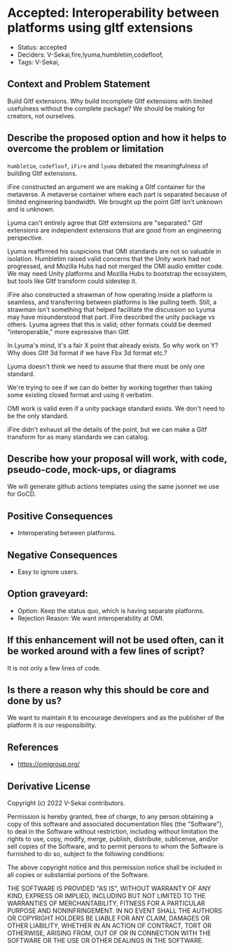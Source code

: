 # Accepted: Interoperability between platforms using gltf extensions

- Status: accepted
- Deciders: V-Sekai,fire,lyuma,humbletim,codefloof,
- Tags: V-Sekai,

## Context and Problem Statement

Build Gltf extensions. Why build incomplete Gltf extensions with limited usefulness without the complete package? We should be making for creators, not ourselves.

## Describe the proposed option and how it helps to overcome the problem or limitation

`humbletim`, `codefloof`, `iFire` and `lyuma` debated the meaningfulness of building Gltf extensions.

iFire constructed an argument we are making a Gltf container for the metaverse. A metaverse container where each part is separated because of limited engineering bandwidth. We brought up the point Gltf isn't unknown and is unknown.

Lyuma can't entirely agree that Gltf extensions are "separated." Gltf extensions are independent extensions that are good from an engineering perspective.

Lyuma reaffirmed his suspicions that OMI standards are not so valuable in isolation. Humbletim raised valid concerns that the Unity work had not progressed, and Mozilla Hubs had not merged the OMI audio emitter code. We may need Unity platforms and Mozilla Hubs to bootstrap the ecosystem, but tools like Gltf transform could sidestep it.

iFire also constructed a strawman of how operating inside a platform is seamless, and transferring between platforms is like pulling teeth. Still, a strawman isn't something that helped facilitate the discussion so Lyuma may have misunderstood that part. iFire described the unity package vs others. Lyuma agrees that this is valid; other formats could be deemed "interoperable," more expressive than Gltf.

In Lyuma's mind, it's a fair X point that already exists. So why work on Y? Why does Gltf 3d format if we have Fbx 3d format etc.?

Lyuma doesn't think we need to assume that there must be only one standard.

We're trying to see if we can do better by working together than taking some existing closed format and using it verbatim.

OMI work is valid even if a unity package standard exists. We don't need to be the only standard.

iFire didn't exhaust all the details of the point, but we can make a Gltf transform for as many standards we can catalog.

## Describe how your proposal will work, with code, pseudo-code, mock-ups, or diagrams

We will generate github actions templates using the same jsonnet we use for GoCD.

## Positive Consequences <!-- optional -->

- Interoperating between platforms.

## Negative Consequences <!-- optional -->

- Easy to ignore users.

## Option graveyard:

- Option: Keep the status quo, which is having separate platforms.
- Rejection Reason: We want interoperability at OMI.

## If this enhancement will not be used often, can it be worked around with a few lines of script?

It is not only a few lines of code.

## Is there a reason why this should be core and done by us?

We want to maintain it to encourage developers and as the publisher of the platform it is our responsibility.

## References <!-- optional and numbers of links can vary -->

- https://omigroup.org/

## Derivative License

Copyright (c) 2022 V-Sekai contributors.

Permission is hereby granted, free of charge, to any person obtaining a copy
of this software and associated documentation files (the "Software"), to deal
in the Software without restriction, including without limitation the rights
to use, copy, modify, merge, publish, distribute, sublicense, and/or sell
copies of the Software, and to permit persons to whom the Software is
furnished to do so, subject to the following conditions:

The above copyright notice and this permission notice shall be included in all
copies or substantial portions of the Software.

THE SOFTWARE IS PROVIDED "AS IS", WITHOUT WARRANTY OF ANY KIND, EXPRESS OR
IMPLIED, INCLUDING BUT NOT LIMITED TO THE WARRANTIES OF MERCHANTABILITY,
FITNESS FOR A PARTICULAR PURPOSE AND NONINFRINGEMENT. IN NO EVENT SHALL THE
AUTHORS OR COPYRIGHT HOLDERS BE LIABLE FOR ANY CLAIM, DAMAGES OR OTHER
LIABILITY, WHETHER IN AN ACTION OF CONTRACT, TORT OR OTHERWISE, ARISING FROM,
OUT OF OR IN CONNECTION WITH THE SOFTWARE OR THE USE OR OTHER DEALINGS IN THE
SOFTWARE.
